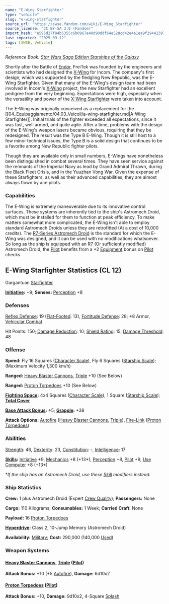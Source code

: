 ```yaml
---
name: "E-Wing Starfighter"
type: "vehicle"
slug: "e-wing-starfighter"
source_url: "https://swse.fandom.com/wiki/E-Wing_Starfighter"
source_license: "CC BY-SA 3.0 (Fandom)"
import_hash: "e595d27f84b5355c6b0967e40d90ddf64e528cd42e4a1ea9f29442397fdfec87"
last_imported: "2025-09-12"
tags: [SWSE, Vehicle]
---
```

*Reference Book: [Star Wars Saga Edition Starships of the Galaxy](https://swse.fandom.com/wiki/Star_Wars_Saga_Edition_Starships_of_the_Galaxy)*

Shortly after the Battle of [Endor](https://swse.fandom.com/wiki/Endor), FreiTek was founded by the engineers and scientists who had designed the [X-Wing](https://swse.fandom.com/wiki/X-Wing) for Incom. The company's first design, which was supported by the fledgling New Republic, was the E-Wing Starfighter. Given that many of the E-Wing's design team had been involved in Incom's [X-Wing](https://swse.fandom.com/wiki/X-Wing) project, the new Starfighter had an excellent pedigree from the very beginning. Expectations were high, especially when the versatility and power of the [X-Wing Starfighter](https://swse.fandom.com/wiki/X-Wing_Starfighter) were taken into account. 

The E-Wing was originally conceived as a replacement for the [[04_Equipaggiamento/04.03_Veicoli/a-wing-starfighter.md|A-Wing Starfighter]]. Initial trials of the fighter exceeded all expectations, since it was fast, well armed, and quite agile. After a time, problems with the design of the E-Wing's weapon lasers became obvious, requiring that they be redesigned. The result was the Type B E-Wing. Though it is still host to a few minor technical issues, the Type B is a solid design that continues to be a favorite among New Republic fighter pilots. 

Though they are available only in small numbers, E-Wings have nonetheless been distinguished in combat several times. They have seen service against the remnants of the Imperial Navy as lead by Grand Admiral Thrawn, during the Black Fleet Crisis, and in the Yuuzhan Vong War. Given the expense of these Starfighters, as well as their advanced capabilities, they are almost always flown by ace pilots. 

### Capabilities
The E-Wing is extremely maneuverable due to its innovative control surfaces. These systems are inherently tied to the ship's Astromech Droid, which must be installed for them to function at peak efficiency. To make matters somewhat more complicated, the E-Wing isn't able to employ standard Astromech Droids unless they are retrofitted (At a cost of 10,000 credits). The [R7-Series Astromech Droid](https://swse.fandom.com/wiki/R7-Series_Astromech_Droid) is the standard for which the E-Wing was designed, and it can be used with no modifications whatsoever. So long as the ship is equipped with an R7 (Or sufficiently modified) Astromech Droid, the [Pilot](https://swse.fandom.com/wiki/Pilot_(Vehicle_Combat)) benefits from a +2 [Equipment](https://swse.fandom.com/wiki/Equipment) bonus on [Pilot](https://swse.fandom.com/wiki/Pilot) checks.

## E-Wing Starfighter Statistics (CL 12)
Gargantuan [Starfighter](https://swse.fandom.com/wiki/Starfighter)

**[Initiative](https://swse.fandom.com/wiki/Initiative):** +9; **Senses:** [Perception](https://swse.fandom.com/wiki/Perception) +8
### Defenses
[Reflex Defense](https://swse.fandom.com/wiki/Reflex_Defense_(Vehicles)): 19 ([Flat-Footed](https://swse.fandom.com/wiki/Flat-Footed): 13), [Fortitude Defense](https://swse.fandom.com/wiki/Fortitude_Defense_(Vehicles)): 28; +8 Armor, [Vehicular Combat](https://swse.fandom.com/wiki/Vehicular_Combat)

Hit Points: 150; [Damage Reduction](https://swse.fandom.com/wiki/Damage_Reduction): 10; [Shield Rating](https://swse.fandom.com/wiki/Shield_Rating): 15; [Damage Threshold](https://swse.fandom.com/wiki/Damage_Threshold_(Vehicles)): 48
### Offense
**Speed:** Fly 16 Squares ([Character Scale](https://swse.fandom.com/wiki/Character_Scale)), Fly 6 Squares ([Starship Scale](https://swse.fandom.com/wiki/Starship_Scale)); (Maximum Velocity 1,300 km/h)

**Ranged:** [Heavy Blaster Cannons](https://swse.fandom.com/wiki/Heavy_Blaster_Cannons), [Triple](https://swse.fandom.com/wiki/Triple) +10 (See Below)

**Ranged:** [Proton Torpedoes](https://swse.fandom.com/wiki/Proton_Torpedoes) +10 (See Below)

**[Fighting Space](https://swse.fandom.com/wiki/Fighting_Space):** 4x4 Squares ([Character Scale](https://swse.fandom.com/wiki/Character_Scale)), 1 Square ([Starship Scale](https://swse.fandom.com/wiki/Starship_Scale)); **[Total Cover](https://swse.fandom.com/wiki/Total_Cover)**

**[Base Attack Bonus](https://swse.fandom.com/wiki/Base_Attack_Bonus):** +5; **[Grapple](https://swse.fandom.com/wiki/Grapple):** +38

**Attack Options:** [Autofire](https://swse.fandom.com/wiki/Autofire_(Vehicle_Combat)) ([Heavy Blaster Cannons](https://swse.fandom.com/wiki/Heavy_Blaster_Cannons), [Triple](https://swse.fandom.com/wiki/Triple)), [Fire-Link](https://swse.fandom.com/wiki/Fire-Link) ([Proton Torpedoes](https://swse.fandom.com/wiki/Proton_Torpedoes))
### Abilities
[Strength](https://swse.fandom.com/wiki/Strength): 46, [Dexterity](https://swse.fandom.com/wiki/Dexterity): 23, [Constitution](https://swse.fandom.com/wiki/Constitution): -, [Intelligence](https://swse.fandom.com/wiki/Intelligence): 17

**[Skills](https://swse.fandom.com/wiki/Skills):** [Initiative](https://swse.fandom.com/wiki/Initiative) +9, [Mechanics](https://swse.fandom.com/wiki/Mechanics) +8 (+13*), [Perception](https://swse.fandom.com/wiki/Perception) +8, [Pilot](https://swse.fandom.com/wiki/Pilot) +9, [Use Computer](https://swse.fandom.com/wiki/Use_Computer) +8 (+13*)

**If the ship has an Astromech Droid, use these [Skill](https://swse.fandom.com/wiki/Skill) modifiers instead.*
### Ship Statistics
**Crew:** 1 plus Astromech Droid (Expert [Crew Quality](https://swse.fandom.com/wiki/Crew_Quality)); **Passengers:** None

**Cargo:** 110 Kilograms; **Consumables:** 1 Week; **Carried Craft:** None

**Payload:** 16 [Proton Torpedoes](https://swse.fandom.com/wiki/Proton_Torpedoes)

**[Hyperdrive](https://swse.fandom.com/wiki/Hyperdrive):** Class 2, 10-Jump Memory (Astromech Droid)

**Availability:** [Military](https://swse.fandom.com/wiki/Military); **Cost:** 290,000 (140,000 [Used](https://swse.fandom.com/wiki/Used))
### Weapon Systems
#### **[Heavy Blaster Cannons](https://swse.fandom.com/wiki/Heavy_Blaster_Cannons), [Triple](https://swse.fandom.com/wiki/Triple) ([Pilot](https://swse.fandom.com/wiki/Pilot_(Vehicle_Combat)))**
**Attack Bonus:** +10 (+5 [Autofire](https://swse.fandom.com/wiki/Autofire_(Vehicle_Combat))), **Damage:** 6d10x2
#### **[Proton Torpedoes](https://swse.fandom.com/wiki/Proton_Torpedoes) ([Pilot](https://swse.fandom.com/wiki/Pilot_(Vehicle_Combat)))**
**Attack Bonus:** +10, **Damage:** 9d10x2, 4-Square [Splash](https://swse.fandom.com/wiki/Splash)